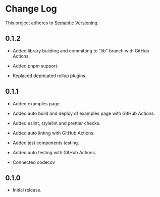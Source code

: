 # Change Log
This project adheres to [Semantic Versioning](https://semver.org/).

## 0.1.2
* Added library building and committing to "lib" branch with GitHub Actions.

* Added pnpm support.
* Replaced depricated rollup plugins. 

## 0.1.1
* Added examples page.
* Added auto build and deploy of examples page with GitHub Actions.

* Added eslint, stylelint and prettier checks.
* Added auto linting with GitHub Actions.

* Added jest components testing.
* Added auto testing with GitHub Actions.
* Connected codecov

## 0.1.0
* Initial release.
